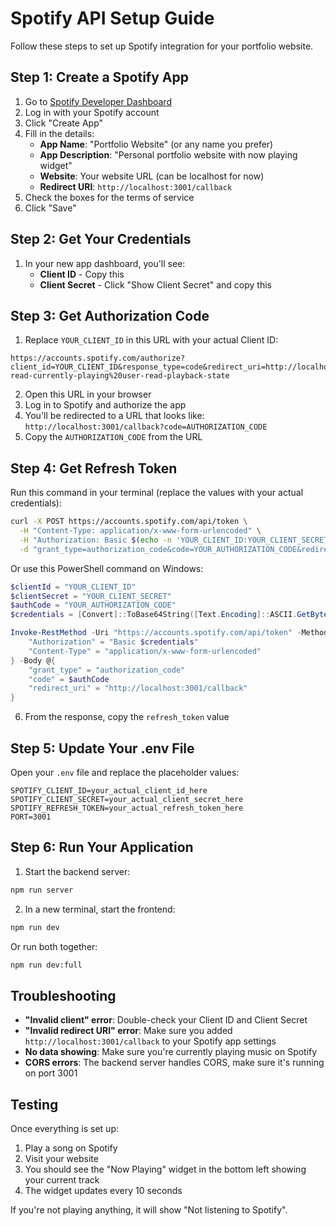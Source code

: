 # Spotify API Setup Guide

Follow these steps to set up Spotify integration for your portfolio website.

## Step 1: Create a Spotify App

1. Go to [Spotify Developer Dashboard](https://developer.spotify.com/dashboard)
2. Log in with your Spotify account
3. Click "Create App"
4. Fill in the details:
   - **App Name**: "Portfolio Website" (or any name you prefer)
   - **App Description**: "Personal portfolio website with now playing widget"
   - **Website**: Your website URL (can be localhost for now)
   - **Redirect URI**: `http://localhost:3001/callback`
5. Check the boxes for the terms of service
6. Click "Save"

## Step 2: Get Your Credentials

1. In your new app dashboard, you'll see:
   - **Client ID** - Copy this
   - **Client Secret** - Click "Show Client Secret" and copy this

## Step 3: Get Authorization Code

1. Replace `YOUR_CLIENT_ID` in this URL with your actual Client ID:
```
https://accounts.spotify.com/authorize?client_id=YOUR_CLIENT_ID&response_type=code&redirect_uri=http://localhost:3001/callback&scope=user-read-currently-playing%20user-read-playback-state
```

2. Open this URL in your browser
3. Log in to Spotify and authorize the app
4. You'll be redirected to a URL that looks like:
   `http://localhost:3001/callback?code=AUTHORIZATION_CODE`
5. Copy the `AUTHORIZATION_CODE` from the URL

## Step 4: Get Refresh Token

Run this command in your terminal (replace the values with your actual credentials):

```bash
curl -X POST https://accounts.spotify.com/api/token \
  -H "Content-Type: application/x-www-form-urlencoded" \
  -H "Authorization: Basic $(echo -n 'YOUR_CLIENT_ID:YOUR_CLIENT_SECRET' | base64)" \
  -d "grant_type=authorization_code&code=YOUR_AUTHORIZATION_CODE&redirect_uri=http://localhost:3001/callback"
```

Or use this PowerShell command on Windows:
```powershell
$clientId = "YOUR_CLIENT_ID"
$clientSecret = "YOUR_CLIENT_SECRET"
$authCode = "YOUR_AUTHORIZATION_CODE"
$credentials = [Convert]::ToBase64String([Text.Encoding]::ASCII.GetBytes("${clientId}:${clientSecret}"))

Invoke-RestMethod -Uri "https://accounts.spotify.com/api/token" -Method Post -Headers @{
    "Authorization" = "Basic $credentials"
    "Content-Type" = "application/x-www-form-urlencoded"
} -Body @{
    "grant_type" = "authorization_code"
    "code" = $authCode
    "redirect_uri" = "http://localhost:3001/callback"
}
```

6. From the response, copy the `refresh_token` value

## Step 5: Update Your .env File

Open your `.env` file and replace the placeholder values:

```env
SPOTIFY_CLIENT_ID=your_actual_client_id_here
SPOTIFY_CLIENT_SECRET=your_actual_client_secret_here
SPOTIFY_REFRESH_TOKEN=your_actual_refresh_token_here
PORT=3001
```

## Step 6: Run Your Application

1. Start the backend server:
```bash
npm run server
```

2. In a new terminal, start the frontend:
```bash
npm run dev
```

Or run both together:
```bash
npm run dev:full
```

## Troubleshooting

- **"Invalid client" error**: Double-check your Client ID and Client Secret
- **"Invalid redirect URI" error**: Make sure you added `http://localhost:3001/callback` to your Spotify app settings
- **No data showing**: Make sure you're currently playing music on Spotify
- **CORS errors**: The backend server handles CORS, make sure it's running on port 3001

## Testing

Once everything is set up:
1. Play a song on Spotify
2. Visit your website
3. You should see the "Now Playing" widget in the bottom left showing your current track
4. The widget updates every 10 seconds

If you're not playing anything, it will show "Not listening to Spotify".